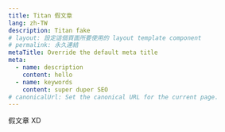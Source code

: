 ```yaml
---
title: Titan 假文章
lang: zh-TW
description: Titan fake
# layout: 設定這個頁面所要使用的 layout template component
# permalink: 永久連結
metaTitle: Override the default meta title
meta:
  - name: description
    content: hello
  - name: keywords
    content: super duper SEO
# canonicalUrl: Set the canonical URL for the current page.
---
```


假文章 XD